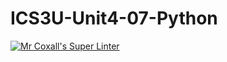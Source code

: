 # ICS3U-Unit4-07-Python

[![Mr Coxall's Super Linter](https://github.com/CristianoSellitto/ICS3U-Unit4-07-Python/workflows/Mr%20Coxall's%20Super%20Linter/badge.svg)](https://github.com/CristianoSellitto/ICS3U-Unit4-07-Python/actions/)
